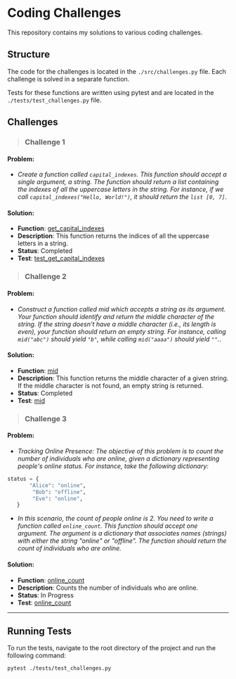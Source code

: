 # Coding Challenges

This repository contains my solutions to various coding challenges.

## Structure

The code for the challenges is located in the `./src/challenges.py` file. Each challenge is solved in a separate function.

Tests for these functions are written using pytest and are located in the `./tests/test_challenges.py` file.

## Challenges

>### Challenge 1

#### Problem: 

- *Create a function called `capital_indexes`. This function should accept a single argument, a string. The function should return a list containing the indexes of all the uppercase letters in the string. For instance, if we call `capital_indexes("Hello, World!")`, it should return the `list [0, 7]`*.

#### Solution: 

- **Function**: [get_capital_indexes](./src/challenges.py)
- **Description**: This function returns the indices of all the uppercase letters in a string.
- **Status**: Completed
- **Test**: [test_get_capital_indexes](./tests/test_challenges.py)

>### Challenge 2

#### Problem: 

- *Construct a function called mid which accepts a string as its argument. Your function should identify and return the middle character of the string. If the string doesn't have a middle character (i.e., its length is even), your function should return an empty string. For instance, calling `mid("abc")` should yield `"b"`, while calling `mid("aaaa")` should yield `""`.*.

#### Solution: 

- **Function**: [mid](./src/challenges.py)
- **Description**: This function returns the middle character of a given string. If the middle character is not found, an empty string is returned.
- **Status**: Completed
- **Test**: [mid](./tests/test_challenges.py)

>### Challenge 3

#### Problem: 

- *Tracking Online Presence: The objective of this problem is to count the number of individuals who are online, given a dictionary representing people's online status. For instance, take the following dictionary:*
    
```python
status = {
       "Alice": "online",
        "Bob": "offline",
        "Eve": "online",
   }
```
- *In this scenario, the count of people online is 2. You need to write a function called `online_count`. This function should accept one argument. The argument is a dictionary that associates names (strings) with either the string "online" or "offline". The function should return the count of individuals who are online.*

#### Solution: 

- **Function**: [online_count](./src/challenges.py)
- **Description**: Counts the number of individuals who are online.
- **Status**: In Progress
- **Test**: [online_count](./tests/test_challenges.py)

___
<!-- Add more challenges in the same way -->

## Running Tests

To run the tests, navigate to the root directory of the project and run the following command:

```bash
pytest ./tests/test_challenges.py
```
